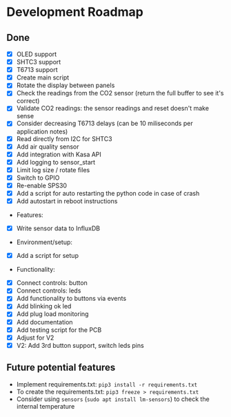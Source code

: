 # Development Roadmap

## Done
- [x] OLED support
- [x] SHTC3 support
- [x] T6713 support
- [x] Create main script
- [x] Rotate the display between panels
- [x] Check the readings from the CO2 sensor (return the full buffer to see it's correct)
- [x] Validate CO2 readings: the sensor readings and reset doesn't make sense
- [x] Consider decreasing T6713 delays (can be 10 miliseconds per application notes)
- [x] Read directly from I2C for SHTC3
- [x] Add air quality sensor
- [x] Add integration with Kasa API
- [x] Add logging to sensor_start
- [x] Limit log size / rotate files
- [x] Switch to GPIO
- [x] Re-enable SPS30
- [x] Add a script for auto restarting the python code in case of crash
- [x] Add autostart in reboot instructions 
- Features:
- [x] Write sensor data to InfluxDB
- Environment/setup:
- [x] Add a script for setup
- Functionality:
- [x] Connect controls: button
- [x] Connect controls: leds
- [x] Add functionality to buttons via events
- [x] Add blinking ok led
- [x] Add plug load monitoring
- [x] Add documentation
- [x] Add testing script for the PCB
- [x] Adjust for V2
- [x] V2: Add 3rd button support, switch leds pins

## Future potential features
- Implement requirements.txt: `pip3 install -r requirements.txt`
- To create the requirements.txt: `pip3 freeze > requirements.txt`
- Consider using `sensors` (`sudo apt install lm-sensors`) to check the internal temperature
